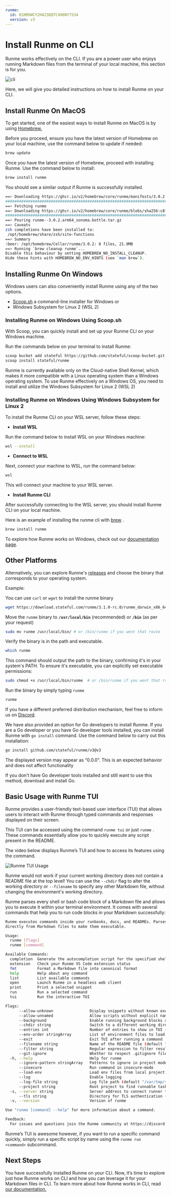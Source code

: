 ```yaml
---
runme:
  id: 01HMXWCY2H423QQTC496NY7S34
  version: v3
---
```


# Install Runme on CLI

Runme works effectively on the CLI. If you are a power user who enjoys running Markdown files from the terminal of your local machine, this section is for you.

![cli](../../static/img/terminal.png)

Here, we will give you detailed instructions on how to install Runme on your CLI.

## **Install Runme On MacOS**

To get started, one of the easiest ways to install Runme on MacOS is by using [Homebrew.](https://brew.sh/)

Before you proceed, ensure you have the latest version of Homebrew on your local machine, use the command below to update if needed:

```sh {"id":"01HMXXFJFXWEN7ER7PSYKQNH3C","name":"brew update"}
brew update
```

Once you have the latest version of Homebrew, proceed with installing Runme. Use the command below to install:

```sh {"id":"01HMXXF11NA3BJNCDYQAED3654"}
brew install runme
```

You should see a similar output if Runme is successfully installed.

```sh {"id":"01HQK3K4B8AC82PPT9370P49FD"}
==> Downloading https://ghcr.io/v2/homebrew/core/runme/manifests/3.0.2
##################################################################################################################################################################################################### 100.0%
==> Fetching runme
==> Downloading https://ghcr.io/v2/homebrew/core/runme/blobs/sha256:c8fb6b6c6b3ee65fd8ee8b24fe9e85bec007afb89623f7fc40a83705d9e182de
##################################################################################################################################################################################################### 100.0%
==> Pouring runme--3.0.2.arm64_sonoma.bottle.tar.gz
==> Caveats
zsh completions have been installed to:
 /opt/homebrew/share/zsh/site-functions
==> Summary
:beer: /opt/homebrew/Cellar/runme/3.0.2: 8 files, 21.9MB
==> Running `brew cleanup runme`...
Disable this behaviour by setting HOMEBREW_NO_INSTALL_CLEANUP.
Hide these hints with HOMEBREW_NO_ENV_HINTS (see `man brew`).
```

## **Installing Runme On Windows**

Windows users can also conveniently install Runme using any of the two options.

- [Scoop.sh](https://scoop.sh/) a command-line installer for Windows or
- Windows Subsystem for Linux 2 (WSL 2)

### Installing Runme on Windows Using Scoop.sh

With Scoop, you can quickly install and set up your Runme CLI on your Windows machine.

Run the commands below on your terminal to install Runme:

```sh {"id":"01J58HFV8JQTPGE2B4EK1KZ0VJ"}
scoop bucket add stateful https://github.com/stateful/scoop-bucket.git
scoop install stateful/runme
```

Runme is currently available only on the Cloud-native Shell Kernel, which makes it more compatible with a Linux operating system than a Windows operating system. To use Runme effectively on a Windows OS, you need to install and utilize the Windows Subsystem for Linux 2 (WSL 2)

### Installing Runme on Windows Using Windows Subsystem for Linux 2

To install the Runme CLI on your WSL server, follow these steps:

- **Install WSL**

Run the command below to install WSL on your Windows machine:

```bash {"id":"01J58HFV8JQTPGE2B4EN87VTFP"}
wsl --install
```

- **Connect to WSL**

Next, connect your machine to WSL, run the command below:

```bash {"id":"01J58HFV8JQTPGE2B4EQB5V9ZQ"}
wsl
```

This will connect your machine to your WSL server.

- **Install Runme CLI**

After successfully connecting to the WSL server, you should install Runme CLI on your local machine.

Here is an example of installing the runme cli with [brew](../installation/runmecli#install-runme-on-macos) . 

```bash {"id":"01J58HFV8JQTPGE2B4ERMWB4XJ"}
brew install runme
```

To explore how Runme works on Windows, check out our [documentation page](../how-runme-works/windows.md).

## **Other Platforms**

Alternatively, you can explore Runme's [releases](https://github.com/stateful/runme/releases) and choose the binary that corresponds to your operating system.

Example:

You can use `curl` or `wget` to install the runme binary

```bash {"id":"01HQW47K686SC6V7S5TH3Z7AFQ"}
wget https://download.stateful.com/runme/3.1.0-rc.0/runme_darwin_x86_64.tar.gz
```

Move the `runme` binary to **`/usr/local/bin`** (recommended) or **`/bin`** (as per your request)

```bash {"id":"01HQW47K69NQ6XZG26TQSP44MW"}
sudo mv runme /usr/local/bin/ # or /bin/runme if you went that route
```

Verify the binary is in the path and executable.

```bash {"id":"01HQW47K69P24D0JYBPQN0N755"}
which runme
```

This command should output the path to the binary, confirming it's in your system's PATH. To ensure it's executable, you can explicitly set executable permissions:

```bash {"id":"01HQW47K69ZTYTGC6998GF77VV"}
sudo chmod +x /usr/local/bin/runme  # or /bin/runme if you went that route
```

Run the binary by simply typing `runme`

```bash {"id":"01HQW47K69QVW77PN5NTARQZMX"}
runme
```

If you have a different preferred distribution mechanism, feel free to inform us on [Discord](https://discord.gg/runme).

We have also provided an option for Go developers to install Runme. If you are a Go developer or you have Go developer tools installed, you can install Runme with `go install`  command. Use the command below to carry out this installation:

```sh {"id":"01HQK3RSC9YSH5NM2AE503GRB5"}
go install github.com/stateful/runme/v3@v3
```

<Infobox type="warning" title="Warning!">

The displayed version may appear as “0.0.0”. This is an expected behavior and does not affect functionality

</Infobox>

If you don't have Go developer tools installed and still want to use this method, download and install Go.

## **Basic Usage with Runme TUI**

Runme provides a user-friendly text-based user interface (TUI) that allows users to interact with Runme through typed commands and responses displayed on their screen.

This TUI can be accessed using the command `runme tui` or just `runme` . These commands essentially allow you to quickly execute any script present in the README.

The video below displays Runme’s TUI and how to access its features using the command.

![Runme TUI Usage](../../static/img/runme-tui.gif)

<Infobox type="warning" title="Warning!">

Runme would not work if your current working directory does not contain a README file at the top level! You can use the `--chdir` flag to alter the working directory or `--filename` to specify any other Markdown file, without changing the environment's working directory.

</Infobox>

Runme parses every shell or bash code block of a Markdown file and allows you to execute it within your terminal environment. It comes with several commands that help you to run code blocks in your Markdown successfully:

```sh {"id":"01HMXWHNSWH5DV8A9P289P8SSE"}
Runme executes commands inside your runbooks, docs, and READMEs. Parses commands
directly from Markdown files to make them executable.

Usage:
  runme [flags]
  runme [command]

Available Commands:
  completion  Generate the autocompletion script for the specified shell
  extension   Check your Runme VS Code extension status
  fmt         Format a Markdown file into canonical format
  help        Help about any command
  list        List available commands
  open        Launch Runme in a headless web client
  print       Print a selected snippet
  run         Run a selected command
  tui         Run the interactive TUI

Flags:
      --allow-unknown                Display snippets without known executor (default true)
      --allow-unnamed                Allow scripts without explicit names
      --background                   Enable running background blocks as background processes
      --chdir string                 Switch to a different working directory before executing the command (default "/Users/macbookpro")
      --entries int                  Number of entries to show in TUI (default 5)
      --env-order stringArray        List of environment files to load in order. (default [.env.local,.env])
      --exit                         Exit TUI after running a command
      --filename string              Name of the README file (default "README.md")
      --filter string                Regular expression to filter results, by filename and task name
      --git-ignore                   Whether to respect .gitignore file(s) in project (default true)
  -h, --help                         Help for runme
      --ignore-pattern stringArray   Patterns to ignore in project mode (default [node_modules,.venv])
      --insecure                     Run command in insecure-mode
      --load-env                     Load env files from local project. Control which files to load with --env-order (default true)
      --log                          Enable logging
      --log-file string              Log file path (default "/var/tmp/runme.log")
      --project string               Root project to find runnable tasks
  -s, --server string                Server address to connect runner to
      --tls string                   Directory for TLS authentication (default "/Users/macbookpro/Library/Application Support/runme/tls")
  -v, --version                      Version of runme

Use "runme [command] --help" for more information about a command.

Feedback:
  For issues and questions join the Runme community at https://discord.gg/runme
```

Runme’s TUI is awesome however, if you want to run a specific command quickly, simply run a specific script by name using the `runme run <command>` subcommand.

## **Next Steps**

You have successfully installed Runme on your CLI. Now, it’s time to explore just how Runme works on CLI and how you can leverage it for your Markdown files in CLI. To learn more about how Runme works in CLI, read [our documentation.](../how-runme-works/cli.md)
